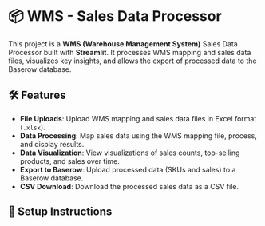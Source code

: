 # 📦 WMS - Sales Data Processor

This project is a **WMS (Warehouse Management System)** Sales Data Processor built with **Streamlit**. It processes WMS mapping and sales data files, visualizes key insights, and allows the export of processed data to the Baserow database.

## 🛠️ Features

- **File Uploads**: Upload WMS mapping and sales data files in Excel format (`.xlsx`).
- **Data Processing**: Map sales data using the WMS mapping file, process, and display results.
- **Data Visualization**: View visualizations of sales counts, top-selling products, and sales over time.
- **Export to Baserow**: Upload processed data (SKUs and sales) to a Baserow database.
- **CSV Download**: Download the processed sales data as a CSV file.

## 🔧 Setup Instructions

